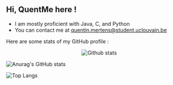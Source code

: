 ## Hi, QuentMe here !

- I am mostly proficient with Java, C, and Python
- You can contact me at [quentin.mertens@student.uclouvain.be](mailto:quentin.mertens@student.uclouvain.be)

Here are some stats of my GitHub profile :

<p align="center">
	<img src="https://streak-stats.demolab.com/?user=obiwac&theme=transparent&hide_border=true&starting_year=2011" alt="Github stats" />
</p>

![Anurag's GitHub stats](https://github-readme-stats.vercel.app/api?username=QuentMe&show_icons=true&theme=radical)

![Top Langs](https://github-readme-stats.vercel.app/api/top-langs/?username=QuentMe&layout=compact&show_icons=true&theme=radical&count_private=true&include_all_commits=true&langs_count=10)
